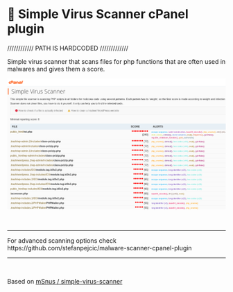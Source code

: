# 🔴 Simple Virus Scanner cPanel plugin

//////////// PATH IS HARDCODED /////////////

Simple virus scanner that scans files for php functions that are often used in malwares and gives them a score.

<img src="https://raw.githubusercontent.com/stefanpejcic/simple-virus-scanner-cpanel-plugin/main/assets/img/screenshot.png"></img>


</br>
<hr>
For advanced scanning options check https://github.com/stefanpejcic/malware-scanner-cpanel-plugin
<hr>
</br>

Based on  <a href="https://github.com/mSnus/simple-virus-scanner">mSnus / simple-virus-scanner</a>
